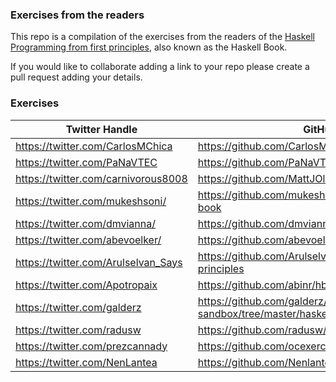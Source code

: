 ### Exercises from the readers

This repo is a compilation of the exercises from the readers of the [Haskell Programming from first principles](http://haskellbook.com/), also known as the Haskell Book.

If you would like to collaborate adding a link to your repo please create a pull request adding your details.


### Exercises


| Twitter Handle                                  | GitHub Repo                                                                     |
| ----------------------------------------------- | ------------------------------------------------------------------------------- |
| <https://twitter.com/CarlosMChica>              | <https://github.com/CarlosMChica/HaskellBook>                                   |
| <https://twitter.com/PaNaVTEC>                  | <https://github.com/PaNaVTEC/haskellbook>                                       |
| <https://twitter.com/carnivorous8008>           | <https://github.com/MattJOlson/Haskellbook>                                     |
| <https://twitter.com/mukeshsoni/>               | <https://github.com/mukeshsoni/haskell-programming-book>                        |
| <https://twitter.com/dmvianna/>                 | <https://github.com/dmvianna/haskellbook/tree/master/src>                       |
| <https://twitter.com/abevoelker/>               | <https://github.com/abevoelker/haskellbook-solutions>                           |
| <https://twitter.com/Arulselvan_Says>           | <https://github.com/ArulselvanMadhavan/haskell-first-principles>                |
| <https://twitter.com/Apotropaix>                | <https://github.com/abinr/hbook>                                                |
| <https://twitter.com/galderz>                   | <https://github.com/galderz/haskell-sandbox/tree/master/haskellbook>            |
| <https://twitter.com/radusw>                    | <https://github.com/radusw/hpffp>                                               |
| <https://twitter.com/prezcannady>               | <https://github.com/ocexercise/haskellbook-solutions>                           |
| <https://twitter.com/NenLantea>                 | <https://github.com/Nenlantea/LetiLearningHaskell>                              |
